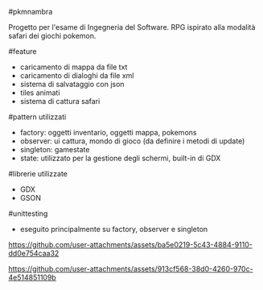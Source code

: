 #pkmnambra

Progetto per l'esame di Ingegneria del Software.
RPG ispirato alla modalità safari dei giochi pokemon.

#feature

- caricamento di mappa da file txt
- caricamento di dialoghi da file xml
- sistema di salvataggio con json
- tiles animati
- sistema di cattura safari

#pattern utilizzati

- factory: oggetti inventario, oggetti mappa, pokemons
- observer: ui cattura, mondo di gioco (da definire i metodi di update)
- singleton: gamestate
- state: utilizzato per la gestione degli schermi, built-in di GDX

#librerie utilizzate

- GDX
- GSON

#unittesting

- eseguito principalmente su factory, observer e singleton


https://github.com/user-attachments/assets/ba5e0219-5c43-4884-9110-dd0e754caa32


https://github.com/user-attachments/assets/913cf568-38d0-4260-970c-4e514851109b


